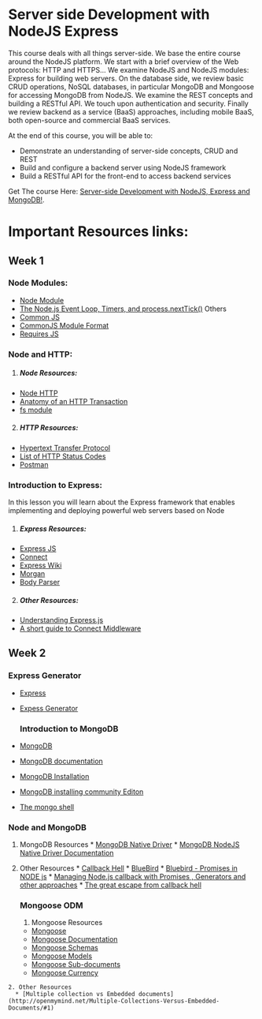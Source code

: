 # Server side Development with NodeJS Express
This course deals with all things server-side. We base the entire course around the NodeJS platform. We start with a brief overview of the Web protocols: HTTP and HTTPS...
We examine NodeJS and NodeJS modules: Express for building web servers. On the database side, we review basic CRUD operations, NoSQL databases, in particular MongoDB and Mongoose for accessing MongoDB from NodeJS. We examine the REST concepts and building a RESTful API. We touch upon authentication and security. Finally we review backend as a service (BaaS) approaches, including mobile BaaS, both open-source and commercial BaaS services.

At the end of this course, you will be able to:

* Demonstrate an understanding of server-side concepts, CRUD and REST
* Build and configure a backend server using NodeJS framework
* Build a RESTful API for the front-end to access backend services


Get The course Here: [Server-side Development with NodeJS, Express and MongoDB!](https://www.coursera.org/learn/server-side-nodejs).

# Important Resources links: 
## Week 1
 ### Node Modules:

*  [Node Module](https://nodejs.org/api/modules.html)
* [The Node.js Event Loop, Timers, and process.nextTick()](https://nodejs.org/en/docs/guides/event-loop-timers-and-nexttick/)
Others
* [Common JS](http://www.commonjs.org/)
* [CommonJS Module Format](http://wiki.commonjs.org/wiki/Modules/1.1.1)
* [Requires JS](http://requirejs.org/)

### Node and HTTP:

1. ##### Node Resources:

* [Node HTTP](https://nodejs.org/api/http.html)
* [Anatomy of an HTTP Transaction](https://nodejs.org/en/docs/guides/anatomy-of-an-http-transaction/)
* [fs module](https://nodejs.org/api/fs.html)

2. ##### HTTP Resources:

* [Hypertext Transfer Protocol](https://en.wikipedia.org/wiki/Hypertext_Transfer_Protocol)
* [List of HTTP Status Codes](https://en.wikipedia.org/wiki/List_of_HTTP_status_codes)
* [Postman](http://getpostman.com/)

### Introduction to Express:
In this lesson you will learn about the Express framework that enables implementing and deploying powerful web servers based on Node

1. ##### Express Resources:

* [Express JS](http://expressjs.com/)
* [Connect](https://github.com/senchalabs/connect)
* [Express Wiki](https://github.com/expressjs/express/wiki)
* [Morgan](https://github.com/expressjs/morgan)
* [Body Parser](https://github.com/expressjs/body-parser)

2. ##### Other Resources:

* [Understanding Express.js](http://evanhahn.com/understanding-express/)
* [A short guide to Connect Middleware](https://stephensugden.com/middleware_guide/)


## Week 2
  ### Express Generator
* [Express](http://expressjs.com/)
* [Expess Generator](http://expressjs.com/en/starter/generator.html)

  ### Introduction to MongoDB
* [MongoDB](http://www.mongodb.org/)
* [MongoDB documentation](http://docs.mongodb.org/manual/)
* [MongoDB Installation](http://docs.mongodb.org/manual/installation/)
* [MongoDB installing community Editon](https://docs.mongodb.com/manual/administration/install-community/)
* [The mongo shell](http://docs.mongodb.org/manual/mongo/)

 ### Node and MongoDB
  1. MongoDB Resources
    * [MongoDB Native Driver](https://github.com/mongodb/node-mongodb-native)
    * [MongoDB NodeJS Native Driver Documentation](http://mongodb.github.io/node-mongodb-native/)
  2. Other Resources
    * [Callback Hell](http://callbackhell.com/)
    * [BlueBird](http://bluebirdjs.com/docs/getting-started.html)
    * [Bluebird - Promises in NODE js](https://alexperry.io/node/2015/03/25/promises-in-node.html)
    * [Managing Node.js callback with Promises , Generators and other approaches](https://strongloop.com/strongblog/node-js-callback-hell-promises-generators/)
    * [The great escape from callback hell](https://medium.com/@js_tut/the-great-escape-from-callback-hell-3006fa2c82e)

     ### Mongoose ODM
     1. Mongoose Resources
      * [Mongoose](http://mongoosejs.com/)
      * [Mongoose Documentation](http://mongoosejs.com/docs/guide.html)
      * [Mongoose Schemas](http://mongoosejs.com/docs/guide.html)
      * [Mongoose Models](http://mongoosejs.com/docs/models.html)
      * [Mongoose Sub-documents](http://mongoosejs.com/docs/subdocs.html)
      * [Mongoose Currency](https://www.npmjs.com/package/mongoose-currency)

    2. Other Resources
      * [Multiple collection vs Embedded documents](http://openmymind.net/Multiple-Collections-Versus-Embedded-Documents/#1)
